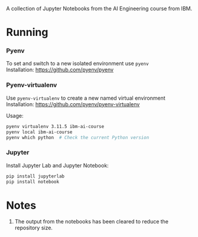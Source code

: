 A collection of Jupyter Notebooks from the AI Engineering course from IBM.

# Running  

### Pyenv  
To set and switch to a new isolated environment use `pyenv`  
Installation: https://github.com/pyenv/pyenv  


### Pyenv-virtualenv  
Use `pyenv-virtualenv` to create a new named virtual environment  
Installation: https://github.com/pyenv/pyenv-virtualenv

Usage:  
```bash
pyenv virtualenv 3.11.5 ibm-ai-course
pyenv local ibm-ai-course
pyenv which python  # Check the current Python version
```   

### Jupyter  

Install Jupyter Lab and Jupyter Notebook:  
```bash
pip install jupyterlab
pip install notebook
```   

# Notes  
1. The output from the notebooks has been cleared to reduce the repository size.


